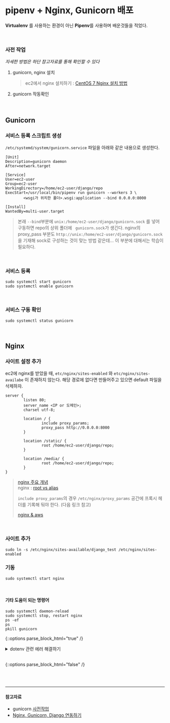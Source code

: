 # pipenv + Nginx, Gunicorn 배포

**Virtualenv** 를 사용하는 환경이 아닌 **Pipenv**를 사용하며 배운것들을 적었다.

<br>

### 사전 작업

*자세한 방법은 하단 참고자료를 통해 확인할 수 있다*

1. gunicorn, nginx 설치

   > ec2에서 nginx 설치하기 : [CentOS 7 Nginx 설치 방법](https://holjjack.tistory.com/114)

2. gunicorn 작동확인


<br>

## Gunicorn

### 서비스 등록 스크립트 생성

`/etc/systemd/system/gunicorn.service` 파일을 아래와 같은 내용으로 생성한다.

```
[Unit]
Description=gunicorn daemon
After=network.target

[Service]
User=ec2-user
Group=ec2-user
WorkingDirectory=/home/ec2-user/django/repo
ExecStart=/usr/local/bin/pipenv run gunicorn --workers 3 \
        <wsgi가 위치한 폴더>.wsgi:application --bind 0.0.0.0:8000

[Install]
WantedBy=multi-user.target
```

> 본래 `--bind`부분에 `unix:/home/ec2-user/django/gunicorn.sock` 를 넣어 구동하면 repo의 상위 폴더에  ` gunicorn.sock`가 생긴다.
> nginx의 proxy_pass 부분도 `http://unix:/home/ec2-user/django/gunicorn.sock`을 기재해 sock로 구성하는 것이 맞는 방법 같은데... 이 부분에 대해서는 학습이 필요하다.

<br>

### 서비스 등록

```shell
sudo systemctl start gunicorn
sudo systemctl enable gunicorn
```

<br>

### 서비스 구동 확인 

```shell
sudo systemctl status gunicorn
```

<br>

## Nginx

### 사이트 설정 추가

ec2에 nginx를 받았을 때, `etc/nginx/sites-enabled` 와 `etc/nginx/sites-availabe` 이 존재하지 않는다. 해당 경로에 없다면 만들어주고 있으면 default 파일을 삭제하자. 

```
server {
        listen 80;
        server_name <IP or 도메인>;
        charset utf-8;

        location / {
                include proxy_params;
                proxy_pass http://0.0.0.0:8000
        }

        location /static/ {
                root /home/ec2-user/django/repo;
        }
        
        location /media/ {
                root /home/ec2-user/django/repo;
        }
}
```
> [nginx 주요 개념](https://velog.io/@yvvyoon/flask-nginx-gunicorn-1)
> <br>
> nginx : [root vs alias](https://ohgyun.com/556)
> <br>
>
> `include proxy_params`의 경우 `/etc/nginx/proxy_params` 공간에 프록시 헤더를 기록해 둬야 한다. (다음 링크 참고)
>
> [nginx & aws](https://m.blog.naver.com/PostView.nhn?blogId=93immm&logNo=221304593384&proxyReferer=https:%2F%2Fwww.google.com%2F)

<br>

### 사이트 추가

```shell
sudo ln -s /etc/nginx/sites-available/django_test /etc/nginx/sites-enabled
```

### 기동

```shell
sudo systemctl start nginx
```

<br>

#### 기타 도움이 되는 명령어

```shell
sudo systemctl daemon-reload
sudo systemctl stop, restart nginx
ps -ef
ps
pkill gunicorn
```



{::options parse_block_html="true" /}

<details><summary markdown="span">dotenv 관련 에러 해결하기</summary>
- gunicorn 을 활용해 연결 할 경우
  ```shell
  $ pip uninstall python-dotenv 
	$ pip install dotenv
  ```


  ```sh
  $ pip uninstall dotenv
  $ pip install python-dotenv 
  ```

  

- docker + nginx + gunicorn 을 활용해 rds에 연결 할 경우

  ```sh
  $ pip uninstall dotenv
  $ pip install python-dotenv 
  ```

$ pip uninstall python-dotenv 
$ pip install dotenv

- docker + nginx + gunicorn 을 활용해 rds에 연결 할 경우

  ```sh
  $ pip uninstall dotenv
  $ pip install python-dotenv 
  ```



</details>

<br/>

{::options parse_block_html="false" /}



<br>

<br>

---

#### 참고자료

- gunicorn [사전작업](https://wikidocs.net/6601#_7)
- [Nginx, Gunicorn, Django 연동하기](https://velog.io/@y1andyu/Nginx-gunicorn-Django-%EB%B0%B0%ED%8F%AC%ED%95%98%EA%B8%B0#3-%EC%8B%9C%EC%9E%91)

